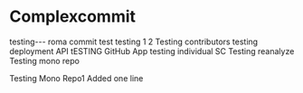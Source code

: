 # Complexcommit
testing---
roma commit test
testing 1 2
Testing contributors
testing deployment API
tESTING GitHub App
testing individual SC
Testing reanalyze
Testing mono repo

Testing Mono Repo1
Added one line

